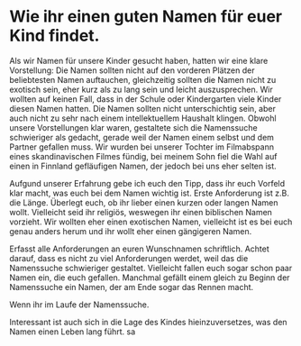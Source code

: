 # Wie ihr einen guten Namen für euer Kind findet.

Als wir Namen für unsere Kinder gesucht haben, hatten wir eine klare Vorstellung: Die Namen sollten nicht auf den vorderen Plätzen der beliebtesten Namen auftauchen, gleichzeitig sollten die Namen nicht zu exotisch sein, eher kurz als zu lang sein und leicht auszusprechen. Wir wollten auf keinen Fall, dass in der Schule oder Kindergarten viele Kinder diesen Namen hatten. Die Namen sollten nicht unterschichtig sein, aber auch nicht zu sehr nach einem intellektuellem Haushalt klingen. Obwohl unsere Vorstellungen klar waren, gestaltete sich die Namenssuche schwieriger als gedacht, gerade weil der Namen einem selbst und dem Partner gefallen muss. Wir wurden bei unserer Tochter im Filmabspann eines skandinavischen Filmes fündig, bei meinem Sohn fiel die Wahl auf einen in Finnland gefläufigen Namen, der jedoch bei uns eher selten ist.

Aufgund unserer Erfahrung gebe ich euch den Tipp, dass ihr euch Vorfeld klar macht, was euch bei dem Namen wichtig ist. Erste Anforderung ist z.B. die Länge. Überlegt euch, ob ihr lieber einen kurzen oder langen Namen wollt. Vielleicht seid ihr religiös, weswegen ihr einen biblischen Namen vorzieht. Wir wollten eher einen exotischen Namen, vielleicht ist es bei euch genau anders herum und ihr wollt eher einen gängigeren Namen.

Erfasst alle Anforderungen an euren Wunschnamen schriftlich. Achtet darauf, dass es nicht zu viel Anforderungen werdet, weil das die Namenssuche schwieriger gestaltet. Vielleicht fallen euch sogar schon paar Namen ein, die euch gefallen. Manchmal gefällt einem gleich zu Beginn der Namenssuche ein Namen, der am Ende sogar das Rennen macht. 

Wenn ihr im Laufe der Namenssuche.

Interessant ist auch sich in die Lage des Kindes hieinzuversetzes, was den Namen einen Leben lang führt.
sa 
